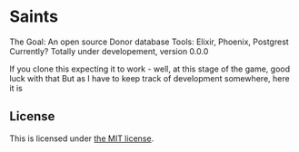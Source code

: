 # Saints

The Goal: An open source Donor database
Tools: Elixir, Phoenix, Postgrest
Currently? Totally under developement, version 0.0.0

If you clone this expecting it to work - well, at this stage of the game, good luck with that
But as I have to keep track of development somewhere, here it is

## License

This is licensed under [the MIT license](LICENSE.md).
